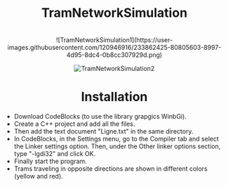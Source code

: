 <div align="center">

# TramNetworkSimulation
<br/>
![TramNetworkSimulation1](https://user-images.githubusercontent.com/120946916/233862425-80805603-8997-4d95-8dc4-0b8cc307929d.png)

![TramNetworkSimulation2](https://user-images.githubusercontent.com/120946916/233862433-c5f10739-97cb-4130-bfad-c48509bec4c9.png)

# Installation
</div>

- Download CodeBlocks (to use the library grapgics WinbGi).
- Create a C++ project and add all the files.    
- Then add the text document "Ligne.txt" in the same directory. 
- In CodeBlocks, in the Settings menu, go to the Compiler tab and select the Linker settings option. Then, under the Other linker options section, type "-lgdi32" and      click OK.
- Finally start the program.    
- Trams traveling in opposite directions are shown in different colors (yellow and red).  


